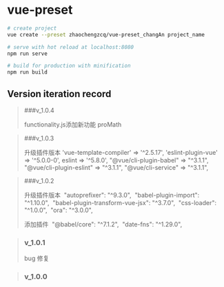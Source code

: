 # vue-preset

```bash
# create project
vue create --preset zhaochengzcq/vue-preset_changAn project_name

# serve with hot reload at localhost:8080
npm run serve

# build for production with minification
npm run build
```

## Version iteration record

> ###v_1.0.4
>
>
> ​functionality.js添加新功能 proMath

> ###v_1.0.3
>
>
> ​升级插件版本
>  'vue-template-compiler' => '^2.5.17',
>  'eslint-plugin-vue' => '^5.0.0-0',
>  eslint => '^5.8.0',
>  "@vue/cli-plugin-babel" => "^3.1.1",
>  "@vue/cli-plugin-eslint" => "^3.1.1",
>  "@vue/cli-service" => "^3.1.1",

> ###v_1.0.2
>
>
> 升级插件版本
> ​ "autoprefixer": "^9.3.0",
> ​ "babel-plugin-import": "^1.10.0",
> ​ "babel-plugin-transform-vue-jsx": "^3.7.0",
> ​ "css-loader": "^1.0.0",
> ​ "ora": "^3.0.0",
>
> 添加插件
> ​ "@babel/core": "^7.1.2",
> ​ "date-fns": "^1.29.0",

> ### v_1.0.1
>
> bug 修复

> ### v_1.0.0
